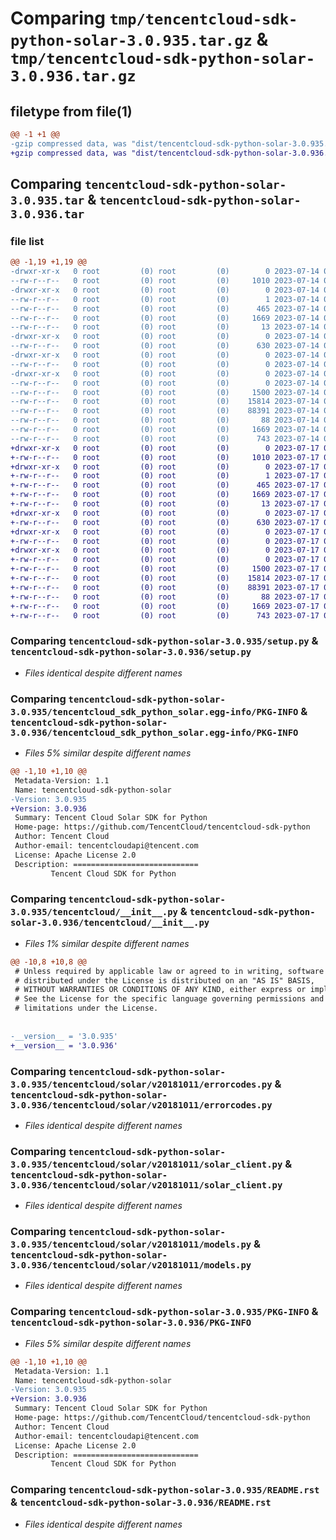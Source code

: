# Comparing `tmp/tencentcloud-sdk-python-solar-3.0.935.tar.gz` & `tmp/tencentcloud-sdk-python-solar-3.0.936.tar.gz`

## filetype from file(1)

```diff
@@ -1 +1 @@
-gzip compressed data, was "dist/tencentcloud-sdk-python-solar-3.0.935.tar", last modified: Fri Jul 14 00:37:25 2023, max compression
+gzip compressed data, was "dist/tencentcloud-sdk-python-solar-3.0.936.tar", last modified: Mon Jul 17 00:34:12 2023, max compression
```

## Comparing `tencentcloud-sdk-python-solar-3.0.935.tar` & `tencentcloud-sdk-python-solar-3.0.936.tar`

### file list

```diff
@@ -1,19 +1,19 @@
-drwxr-xr-x   0 root         (0) root         (0)        0 2023-07-14 00:37:25.000000 tencentcloud-sdk-python-solar-3.0.935/
--rw-r--r--   0 root         (0) root         (0)     1010 2023-07-14 00:37:25.000000 tencentcloud-sdk-python-solar-3.0.935/setup.py
-drwxr-xr-x   0 root         (0) root         (0)        0 2023-07-14 00:37:25.000000 tencentcloud-sdk-python-solar-3.0.935/tencentcloud_sdk_python_solar.egg-info/
--rw-r--r--   0 root         (0) root         (0)        1 2023-07-14 00:37:25.000000 tencentcloud-sdk-python-solar-3.0.935/tencentcloud_sdk_python_solar.egg-info/dependency_links.txt
--rw-r--r--   0 root         (0) root         (0)      465 2023-07-14 00:37:25.000000 tencentcloud-sdk-python-solar-3.0.935/tencentcloud_sdk_python_solar.egg-info/SOURCES.txt
--rw-r--r--   0 root         (0) root         (0)     1669 2023-07-14 00:37:25.000000 tencentcloud-sdk-python-solar-3.0.935/tencentcloud_sdk_python_solar.egg-info/PKG-INFO
--rw-r--r--   0 root         (0) root         (0)       13 2023-07-14 00:37:25.000000 tencentcloud-sdk-python-solar-3.0.935/tencentcloud_sdk_python_solar.egg-info/top_level.txt
-drwxr-xr-x   0 root         (0) root         (0)        0 2023-07-14 00:37:25.000000 tencentcloud-sdk-python-solar-3.0.935/tencentcloud/
--rw-r--r--   0 root         (0) root         (0)      630 2023-07-14 00:37:25.000000 tencentcloud-sdk-python-solar-3.0.935/tencentcloud/__init__.py
-drwxr-xr-x   0 root         (0) root         (0)        0 2023-07-14 00:37:25.000000 tencentcloud-sdk-python-solar-3.0.935/tencentcloud/solar/
--rw-r--r--   0 root         (0) root         (0)        0 2023-07-14 00:37:25.000000 tencentcloud-sdk-python-solar-3.0.935/tencentcloud/solar/__init__.py
-drwxr-xr-x   0 root         (0) root         (0)        0 2023-07-14 00:37:25.000000 tencentcloud-sdk-python-solar-3.0.935/tencentcloud/solar/v20181011/
--rw-r--r--   0 root         (0) root         (0)        0 2023-07-14 00:37:25.000000 tencentcloud-sdk-python-solar-3.0.935/tencentcloud/solar/v20181011/__init__.py
--rw-r--r--   0 root         (0) root         (0)     1500 2023-07-14 00:37:25.000000 tencentcloud-sdk-python-solar-3.0.935/tencentcloud/solar/v20181011/errorcodes.py
--rw-r--r--   0 root         (0) root         (0)    15814 2023-07-14 00:37:25.000000 tencentcloud-sdk-python-solar-3.0.935/tencentcloud/solar/v20181011/solar_client.py
--rw-r--r--   0 root         (0) root         (0)    88391 2023-07-14 00:37:25.000000 tencentcloud-sdk-python-solar-3.0.935/tencentcloud/solar/v20181011/models.py
--rw-r--r--   0 root         (0) root         (0)       88 2023-07-14 00:37:25.000000 tencentcloud-sdk-python-solar-3.0.935/setup.cfg
--rw-r--r--   0 root         (0) root         (0)     1669 2023-07-14 00:37:25.000000 tencentcloud-sdk-python-solar-3.0.935/PKG-INFO
--rw-r--r--   0 root         (0) root         (0)      743 2023-07-14 00:37:25.000000 tencentcloud-sdk-python-solar-3.0.935/README.rst
+drwxr-xr-x   0 root         (0) root         (0)        0 2023-07-17 00:34:12.000000 tencentcloud-sdk-python-solar-3.0.936/
+-rw-r--r--   0 root         (0) root         (0)     1010 2023-07-17 00:34:12.000000 tencentcloud-sdk-python-solar-3.0.936/setup.py
+drwxr-xr-x   0 root         (0) root         (0)        0 2023-07-17 00:34:12.000000 tencentcloud-sdk-python-solar-3.0.936/tencentcloud_sdk_python_solar.egg-info/
+-rw-r--r--   0 root         (0) root         (0)        1 2023-07-17 00:34:12.000000 tencentcloud-sdk-python-solar-3.0.936/tencentcloud_sdk_python_solar.egg-info/dependency_links.txt
+-rw-r--r--   0 root         (0) root         (0)      465 2023-07-17 00:34:12.000000 tencentcloud-sdk-python-solar-3.0.936/tencentcloud_sdk_python_solar.egg-info/SOURCES.txt
+-rw-r--r--   0 root         (0) root         (0)     1669 2023-07-17 00:34:12.000000 tencentcloud-sdk-python-solar-3.0.936/tencentcloud_sdk_python_solar.egg-info/PKG-INFO
+-rw-r--r--   0 root         (0) root         (0)       13 2023-07-17 00:34:12.000000 tencentcloud-sdk-python-solar-3.0.936/tencentcloud_sdk_python_solar.egg-info/top_level.txt
+drwxr-xr-x   0 root         (0) root         (0)        0 2023-07-17 00:34:12.000000 tencentcloud-sdk-python-solar-3.0.936/tencentcloud/
+-rw-r--r--   0 root         (0) root         (0)      630 2023-07-17 00:34:12.000000 tencentcloud-sdk-python-solar-3.0.936/tencentcloud/__init__.py
+drwxr-xr-x   0 root         (0) root         (0)        0 2023-07-17 00:34:12.000000 tencentcloud-sdk-python-solar-3.0.936/tencentcloud/solar/
+-rw-r--r--   0 root         (0) root         (0)        0 2023-07-17 00:34:12.000000 tencentcloud-sdk-python-solar-3.0.936/tencentcloud/solar/__init__.py
+drwxr-xr-x   0 root         (0) root         (0)        0 2023-07-17 00:34:12.000000 tencentcloud-sdk-python-solar-3.0.936/tencentcloud/solar/v20181011/
+-rw-r--r--   0 root         (0) root         (0)        0 2023-07-17 00:34:12.000000 tencentcloud-sdk-python-solar-3.0.936/tencentcloud/solar/v20181011/__init__.py
+-rw-r--r--   0 root         (0) root         (0)     1500 2023-07-17 00:34:12.000000 tencentcloud-sdk-python-solar-3.0.936/tencentcloud/solar/v20181011/errorcodes.py
+-rw-r--r--   0 root         (0) root         (0)    15814 2023-07-17 00:34:12.000000 tencentcloud-sdk-python-solar-3.0.936/tencentcloud/solar/v20181011/solar_client.py
+-rw-r--r--   0 root         (0) root         (0)    88391 2023-07-17 00:34:12.000000 tencentcloud-sdk-python-solar-3.0.936/tencentcloud/solar/v20181011/models.py
+-rw-r--r--   0 root         (0) root         (0)       88 2023-07-17 00:34:12.000000 tencentcloud-sdk-python-solar-3.0.936/setup.cfg
+-rw-r--r--   0 root         (0) root         (0)     1669 2023-07-17 00:34:12.000000 tencentcloud-sdk-python-solar-3.0.936/PKG-INFO
+-rw-r--r--   0 root         (0) root         (0)      743 2023-07-17 00:34:12.000000 tencentcloud-sdk-python-solar-3.0.936/README.rst
```

### Comparing `tencentcloud-sdk-python-solar-3.0.935/setup.py` & `tencentcloud-sdk-python-solar-3.0.936/setup.py`

 * *Files identical despite different names*

### Comparing `tencentcloud-sdk-python-solar-3.0.935/tencentcloud_sdk_python_solar.egg-info/PKG-INFO` & `tencentcloud-sdk-python-solar-3.0.936/tencentcloud_sdk_python_solar.egg-info/PKG-INFO`

 * *Files 5% similar despite different names*

```diff
@@ -1,10 +1,10 @@
 Metadata-Version: 1.1
 Name: tencentcloud-sdk-python-solar
-Version: 3.0.935
+Version: 3.0.936
 Summary: Tencent Cloud Solar SDK for Python
 Home-page: https://github.com/TencentCloud/tencentcloud-sdk-python
 Author: Tencent Cloud
 Author-email: tencentcloudapi@tencent.com
 License: Apache License 2.0
 Description: ============================
         Tencent Cloud SDK for Python
```

### Comparing `tencentcloud-sdk-python-solar-3.0.935/tencentcloud/__init__.py` & `tencentcloud-sdk-python-solar-3.0.936/tencentcloud/__init__.py`

 * *Files 1% similar despite different names*

```diff
@@ -10,8 +10,8 @@
 # Unless required by applicable law or agreed to in writing, software
 # distributed under the License is distributed on an "AS IS" BASIS,
 # WITHOUT WARRANTIES OR CONDITIONS OF ANY KIND, either express or implied.
 # See the License for the specific language governing permissions and
 # limitations under the License.
 
 
-__version__ = '3.0.935'
+__version__ = '3.0.936'
```

### Comparing `tencentcloud-sdk-python-solar-3.0.935/tencentcloud/solar/v20181011/errorcodes.py` & `tencentcloud-sdk-python-solar-3.0.936/tencentcloud/solar/v20181011/errorcodes.py`

 * *Files identical despite different names*

### Comparing `tencentcloud-sdk-python-solar-3.0.935/tencentcloud/solar/v20181011/solar_client.py` & `tencentcloud-sdk-python-solar-3.0.936/tencentcloud/solar/v20181011/solar_client.py`

 * *Files identical despite different names*

### Comparing `tencentcloud-sdk-python-solar-3.0.935/tencentcloud/solar/v20181011/models.py` & `tencentcloud-sdk-python-solar-3.0.936/tencentcloud/solar/v20181011/models.py`

 * *Files identical despite different names*

### Comparing `tencentcloud-sdk-python-solar-3.0.935/PKG-INFO` & `tencentcloud-sdk-python-solar-3.0.936/PKG-INFO`

 * *Files 5% similar despite different names*

```diff
@@ -1,10 +1,10 @@
 Metadata-Version: 1.1
 Name: tencentcloud-sdk-python-solar
-Version: 3.0.935
+Version: 3.0.936
 Summary: Tencent Cloud Solar SDK for Python
 Home-page: https://github.com/TencentCloud/tencentcloud-sdk-python
 Author: Tencent Cloud
 Author-email: tencentcloudapi@tencent.com
 License: Apache License 2.0
 Description: ============================
         Tencent Cloud SDK for Python
```

### Comparing `tencentcloud-sdk-python-solar-3.0.935/README.rst` & `tencentcloud-sdk-python-solar-3.0.936/README.rst`

 * *Files identical despite different names*

